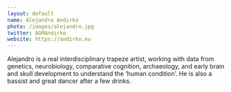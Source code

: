 ```yaml
---
layout: default
name: Alejandro Andirkó
photo: /images/alejandro.jpg
twitter: AGMAndirko
website: https://andirko.eu
---
```


Alejandro is a real interdisciplinary trapeze artist, working with data from genetics, neurobiology, comparative cognition, archaeology, and early brain and skull development to understand the ‘human condition’. He is also a bassist and great dancer after a few drinks.
